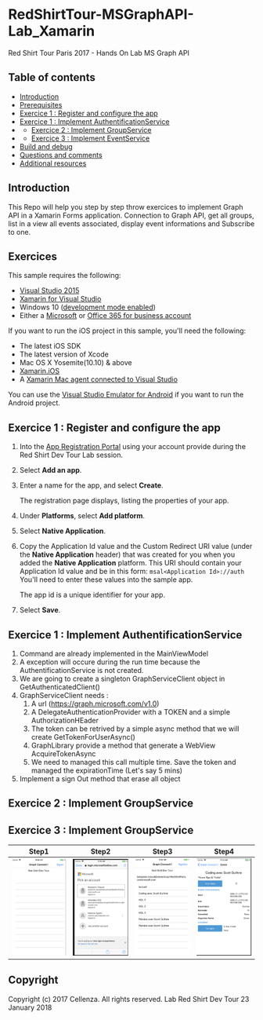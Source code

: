 # RedShirtTour-MSGraphAPI-Lab_Xamarin
Red Shirt Tour Paris 2017 - Hands On Lab MS Graph API


## Table of contents

* [Introduction](#introduction)
* [Prerequisites](#prerequisites)
* [Exercice 1 : Register and configure the app](#register)
* [Exercice 1 : Implement AuthentificationService](#authService)
* * [Exercice 2 : Implement GroupService](#groupService)
* * [Exercice 3 : Implement EventService](#eventService)
* [Build and debug](#build)
* [Questions and comments](#questions)
* [Additional resources](#additional-resources)

<a name="introduction"></a>
## Introduction

This Repo will help you step by step throw exercices to implement Graph API in a Xamarin Forms application. Connection to Graph API, get all groups, list in a view all events associated, display event informations and Subscribe to one.

<a name="Prerequisites"></a>
## Exercices ##

This sample requires the following:  

  * [Visual Studio 2015](https://www.visualstudio.com/downloads) 
  * [Xamarin for Visual Studio](https://www.xamarin.com/visual-studio)
  * Windows 10 ([development mode enabled](https://msdn.microsoft.com/library/windows/apps/xaml/dn706236.aspx))
  * Either a [Microsoft](https://www.outlook.com) or [Office 365 for business account](https://msdn.microsoft.com/office/office365/howto/setup-development-environment#bk_Office365Account)

If you want to run the iOS project in this sample, you'll need the following:

  * The latest iOS SDK
  * The latest version of Xcode
  * Mac OS X Yosemite(10.10) & above 
  * [Xamarin.iOS](https://developer.xamarin.com/guides/ios/getting_started/installation/mac/)
  * A [Xamarin Mac agent connected to Visual Studio](https://developer.xamarin.com/guides/ios/getting_started/installation/windows/connecting-to-mac/)

You can use the [Visual Studio Emulator for Android](https://www.visualstudio.com/features/msft-android-emulator-vs.aspx) if you want to run the Android project.

<a name="register"></a>
## Exercice 1 : Register and configure the app

1. Into the [App Registration Portal](https://apps.dev.microsoft.com/) using your account provide during the Red Shirt Dev Tour Lab session.
2. Select **Add an app**.
3. Enter a name for the app, and select **Create**.
	
	The registration page displays, listing the properties of your app.
 
4. Under **Platforms**, select **Add platform**.
5. Select **Native Application**.
6. Copy the Application Id value and the Custom Redirect URI value (under the **Native Application** header) that was created for you when you added the **Native Application** platform. This URI should contain your Application Id value and be in this form: `msal<Application Id>://auth` You'll need to enter these values into the sample app.

	The app id is a unique identifier for your app.

7. Select **Save**.

<a name="authService"></a>
## Exercice 1 : Implement AuthentificationService

1. Command are already implemented in the MainViewModel
2. A exception will occure during the run time because the AuthentificationService is not created.
3. We are going to create a singleton GraphServiceClient object in GetAuthenticatedClient()
4. GraphServiceClient needs : 
	1. A url (https://graph.microsoft.com/v1.0)
	2. A DelegateAuthenticationProvider with a TOKEN and a simple 		AuthorizationHEader
	3. The token can be retrived by a simple async method that we will create GetTokenForUserAsync()
	4. GraphLibrary provide a method that generate a WebView AcquireTokenAsync
	5. We need to managed this call multiple time. Save the token and managed the expirationTime (Let's say 5 mins)
5. Implement a sign Out method that erase all object

<a name="groupService"></a>
## Exercice 2 : Implement GroupService

<a name="eventService"></a>
## Exercice 3 : Implement GroupService





| Step1 | Step2 | Step3 | Step4 |
| --- | ------- | ----| ----|
| <img src="/readme-images/step1.png" alt="Step1" width="100%" /> | <img src="/readme-images/step2.png" alt="Step2" width="100%" /> | <img src="/readme-images/step3.png" alt="Step3" width="100%" /> | <img src="/readme-images/step4.png" alt="Step4" width="100%" /> |


## Copyright
Copyright (c) 2017 Cellenza. All rights reserved. Lab Red Shirt Dev Tour 23 January 2018



